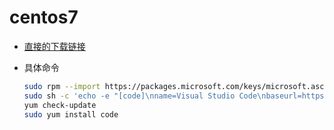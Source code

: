 # centos7

- [直接的下载链接](https://packages.microsoft.com/yumrepos/vscode/code-1.69.1-1657615803.el7.x86_64.rpm)

- 具体命令

  ```bash
  sudo rpm --import https://packages.microsoft.com/keys/microsoft.asc
  sudo sh -c 'echo -e "[code]\nname=Visual Studio Code\nbaseurl=https://packages.microsoft.com/yumrepos/vscode\nenabled=1\ngpgcheck=1\ngpgkey=https://packages.microsoft.com/keys/microsoft.asc" > /etc/yum.repos.d/vscode.repo'
  yum check-update
  sudo yum install code
  ```

  

